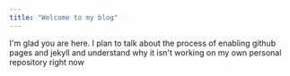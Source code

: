 ```yaml
---
title: "Welcome to my blog"
---
```


I'm glad you are here. I plan to talk about the process of enabling github pages and jekyll and understand why it isn't working on my own personal repository right now 
